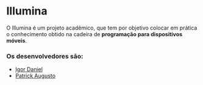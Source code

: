 # Illumina

<p>O Illumina é um projeto acadêmico, que tem por objetivo colocar em prática o conhecimento obtido na cadeira de <strong>programação para dispositivos móveis</strong>.</p>

<h3>Os desenvolvedores são:</h3>
<ul>
<li><a href="https://github.com/IgorDanielS">Igor Daniel</a></li>
<li><a href="https://github.com/patrickaugusto"> Patrick Augusto </li>
</ul>
